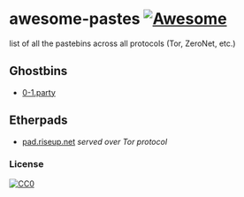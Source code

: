 # awesome-pastes  [![Awesome](https://awesome.re/badge.svg)](https://github.com/jamesacampbell/awesome-pastes)   
list of all the pastebins across all protocols (Tor, ZeroNet, etc.)

## Ghostbins

* [0-1.party](https://0-1.party)

## Etherpads

* [pad.riseup.net](http://5jp7xtmox6jyoqd5.onion/) _served over Tor protocol_

### License   
[![CC0](http://i.creativecommons.org/p/zero/1.0/88x31.png)](https://creativecommons.org/publicdomain/zero/1.0/)
